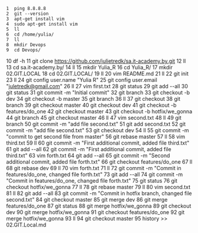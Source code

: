     1  ping 8.8.8.8
    2  git --version
    3  apt-get install vim
    4  sudo apt-get install vim
    5  ll
    6  cd /home/yulia/
    7  ll
    8  mkdir Devops
    9  cd Devops/
   10  df -h
   11  git clone https://github.com/julietredk/sa.it-academy.by.git
   12  ll
   13  cd sa.it-academy.by/
   14  ll
   15  mkdir Yulia_R
   16  cd Yulia_R/
   17  mkdir 02.GIT.LOCAL
   18  cd 02.GIT.LOCAL/
   19  ll
   20  vim README.md
   21  ll
   22  git init
   23  ll
   24  git config user.name "Yulia R"
   25  git config user.email "juletredk@gmail.com"
   26  ll
   27  vim first.txt
   28  git status 
   29  git add --all
   30  git status 
   31  git commit  -m "Initial commit"
   32  git branch
   33  git checkout  -b dev
   34  git checkout  -b master
   35  git branch
   36  ll
   37  git checkout 
   38  git branch
   39  git checkout  master
   40  git checkout  dev
   41  git checkout -b features/do_one
   42  git checkout master
   43  git checkout -b hotfix/we_gonna
   44  git branch
   45  git checkout master 
   46  ll
   47  vim second.txt
   48  ll
   49  git branch
   50  git commit -m "add file second.txt"
   51  git add second.txt 
   52  git commit -m "add file second.txt"
   53  git checkout dev
   54  ll
   55  git commit -m "commit to get second file from master"
   56  git rebase master 
   57  ll
   58  vim third.txt
   59  ll
   60  git commit -m "First additional commit, added file third.txt"
   61  git add --all
   62  git commit -m "First additional commit, added file third.txt"
   63  vim forth.txt
   64  git add --all
   65  git commit -m "Second additional commit, added file forth.txt"
   66  git checkout features/do_one 
   67  ll
   68  git rebase dev
   69  ll
   70  vim forth.txt 
   71  ll
   72  git commit -m "Commit in features/do_one, changed file forth.txt"
   73  git add --all
   74  git commit -m "Commit in features/do_one, changed file forth.txt"
   75  git status 
   76  git checkout hotfix/we_gonna 
   77  ll
   78  git rebase master
   79  ll
   80  vim second.txt 
   81  ll
   82  git add --all
   83  git commit -m "Commit in hotfix branch, changed file second.txt"
   84  git checkout master
   85  git merge dev
   86  git merge features/do_one 
   87  git status 
   88  git merge hotfix/we_gonna 
   89  git checkout dev
   90  git merge hotfix/we_gonna 
   91  git checkout features/do_one 
   92  git merge hotfix/we_gonna 
   93  ll
   94  git checkout master
   95  history  >> 02.GIT.Local.md

